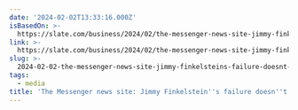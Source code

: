 ```yaml
---
date: '2024-02-02T13:33:16.000Z'
isBasedOn: >-
  https://slate.com/business/2024/02/the-messenger-news-site-jimmy-finkelstein-future-of-media.html
link: >-
  https://slate.com/business/2024/02/the-messenger-news-site-jimmy-finkelstein-future-of-media.html
slug: >-
  2024-02-02-the-messenger-news-site-jimmy-finkelsteins-failure-doesnt-tell-us-much-a
tags:
  - media
title: 'The Messenger news site: Jimmy Finkelstein''s failure doesn''t tell us much a'
---
```


